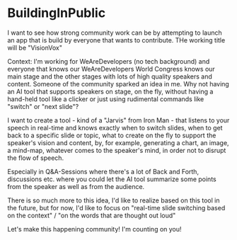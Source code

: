 # BuildingInPublic
I want to see how strong community work can be by attempting to launch an app that is build by everyone that wants to contribute. 
THe working title will be "VisionVox"

Context: I'm working for WeAreDevelopers (no tech background) and everyone that knows our WeAreDevelopers World Congress knows our main stage and the other stages with lots of high quality speakers and content.
Someone of the community sparked an idea in me. Why not having an AI tool that supports speakers on stage, on the fly, without having a hand-held tool like a clicker or just using rudimental 
commands like "switch" or "next slide"?

I want to create a tool - kind of a "Jarvis" from Iron Man - that listens to your speech in real-time and knows exactly when to switch slides, when to get back to a specific slide or topic,
what to create on the fly to support the speaker's vision and content, by, for example, generating a chart, an image, a mind-map, whatever comes to the speaker's mind, in order not to disrupt the flow of speech.

Especially in Q&A-Sessions where there's a lot of Back and Forth, discussions etc. where you could let the AI tool summarize some points from the speaker as well as from the audience. 

There is so much more to this idea, I'd like to realize based on this tool in the future, 
but for now, I'd like to focus on "real-time slide switching based on the context" / "on the words that are thought out loud"

Let's make this happening community! I'm counting on you! 
